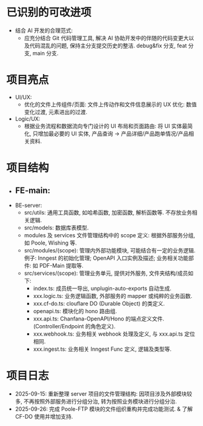 # 已识别的可改进项
- 结合 AI 开发的合理范式:
  - 应充分结合 Git 代码管理工具, 解决 AI 协助开发中的伴随的代码变更大以及代码混乱的问题, 保持主分支提交历史的整洁. debug&fix 分支, feat 分支, main 分支.

# 项目亮点
- UI/UX:
  - 优化的文件上传组件/页面: 文件上传动作和文件信息展示的 UX 优化: 数值变化过渡, 元素进出的过渡.
- Logic/UX:
  - 根据业务流程和数据流向专门设计的 UI 布局和页面路由: 将 UI 实体最简化, 只增加最必要的 UI 实体, 产品查询 -> 产品详细/产品跑单情况/产品相关资料.

# 项目结构
- FE-main:
  - 
- BE-server:
  - src/utils: 通用工具函数, 如哈希函数, 加密函数, 解析函数等. 不存放业务相关逻辑.
  - src/models: 数据库表模型.
  - modules 及 services 文件管理结构中的 scope 定义: 根据外部服务分组, 如 Poole, Wishing 等.
  - src/modules/(scope): 管理内外部功能模块, 可能结合有一定的业务逻辑. 例子: Inngest 的初始化管理; OpenAPI 入口实例及描述; 业务相关功能部件: 如 PDF-Main 提取等.
  - src/services/(scope): 管理业务单元, 提供对外服务, 文件夹结构/成员如下:
    - index.ts: 成员统一导出, unplugin-auto-exports 自动生成.
    - xxx.logic.ts: 业务逻辑函数, 外部服务的 mapper 或纯粹的业务函数.
    - xxx.cf-do.ts: clouflare DO (Durable Object) 的类定义.
    - openapi.ts: 模块化的 hono 路由组.
    - xxx.api.ts: Chanfana-OpenAPI/Hono 的端点定义文件. (Controller/Endpoint 的角色定义).
    - xxx.webhook.ts: 业务相关 webhook 处理及定义, 与 xxx.api.ts 定位相同.
    - xxx.ingest.ts: 业务相关 Inngest Func 定义, 逻辑及类型等.

# 项目日志
- 2025-09-15: 重新整理 server 项目的文件管理结构: 因项目涉及外部模块较多, 不再按照外部服务进行分组分治, 转为按照业务模块进行分组分治.
- 2025-09-26: 完成 Poole-FTP 模块的文件组织重构并完成功能测试. & 了解 CF-DO 使用并增加支持.